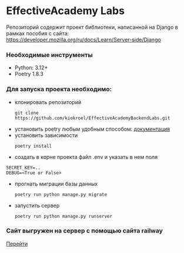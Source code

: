 # EffectiveAcademy Labs

Репозиторий содержит проект библиотеки, написанной на Django в рамках пособия с сайта: https://developer.mozilla.org/ru/docs/Learn/Server-side/Django

### Необходимые инструменты
- Python: 3.12+
- Poetry 1.8.3


### Для запуска проекта необходимо:
- клонировать репозиторий
  ```
  git clone https://github.com/kiokroel/EffectiveAcademyBackendLabs.git
  ```
- установить poetry любым удобным способом:
  [документация](https://python-poetry.org/docs/)
- установить зависимости 
  ```
  poetry install
  ```
 - создать в корне проекта файл .env и указать в нем поля
  ```
  SECRET_KEY=..
  DEBUG=<True or False>
  ```
- прогнать миграции базы данных
  ```
  poetry run python manage.py migrate
  ```
- запустить сервер
  ```
  poetry run python manage.py runserver
  ```
  
### Сайт выгружен на сервер с помощью сайта railway

[Перейти](https://effectiveacademybackendlabs-production.up.railway.app/)
